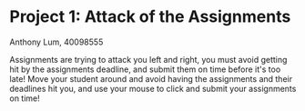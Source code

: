 # Project 1: Attack of the Assignments
Anthony Lum, 40098555

Assignments are trying to attack you left and right, you must avoid getting hit by the assignments deadline, and submit them on time before it's too late!
Move your student around and avoid having the assignments and their deadlines hit you, and use your mouse to click and submit your assignments on time!

